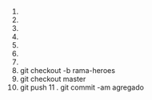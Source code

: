1.
2.
3.
4.
5.
6.
7.
8. git checkout -b rama-heroes
9. git checkout master
10. git push
11 . git commit -am agregado